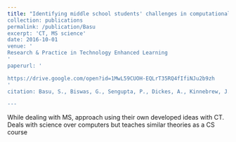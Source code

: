 ```yaml
---
title: "Identifying middle school students' challenges in computational thinking-based science learning.
collection: publications
permalink: /publication/Basu
excerpt: 'CT, MS science'
date: 2016-10-01
venue: '
Research & Practice in Technology Enhanced Learning
'
paperurl: '

https://drive.google.com/open?id=1MwL59CUOH-EQLrT35RQ4fIfiNJu2b9zh
'
citation: Basu, S., Biswas, G., Sengupta, P., Dickes, A., Kinnebrew, J. S., & Clark, D. (2016). Identifying middle school students’ challenges in computational thinking-based science learning. Research and Practice in Technology Enhanced Learning, 11(1), 13.

---
```



While dealing with MS, approach using their own developed ideas with CT. Deals with science over computers but teaches similar theories as a CS course
